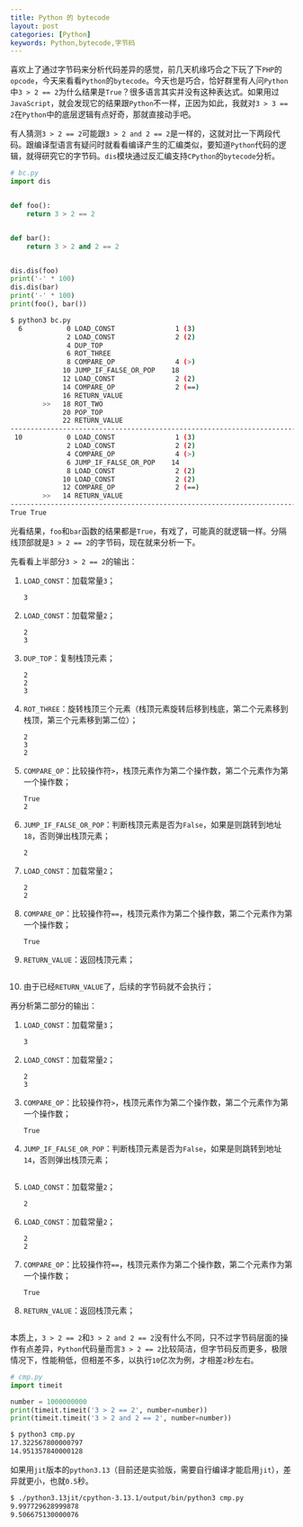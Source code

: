 ```yaml
---
title: Python 的 bytecode
layout: post
categories: [Python]
keywords: Python,bytecode,字节码
---
```


喜欢上了通过字节码来分析代码差异的感觉，前几天机缘巧合之下玩了下`PHP`的`opcode`，今天来看看`Python`的`bytecode`。今天也是巧合，恰好群里有人问`Python`中`3 > 2 == 2`为什么结果是`True`？很多语言其实并没有这种表达式。如果用过`JavaScript`，就会发现它的结果跟`Python`不一样，正因为如此，我就对`3 > 3 == 2`在`Python`中的底层逻辑有点好奇，那就直接动手吧。

有人猜测`3 > 2 == 2`可能跟`3 > 2 and 2 == 2`是一样的，这就对比一下两段代码。跟编译型语言有疑问时就看看编译产生的汇编类似，要知道`Python`代码的逻辑，就得研究它的字节码。`dis`模块通过反汇编支持`CPython`的`bytecode`分析。

```python
# bc.py
import dis


def foo():
    return 3 > 2 == 2


def bar():
    return 3 > 2 and 2 == 2


dis.dis(foo)
print('-' * 100)
dis.dis(bar)
print('-' * 100)
print(foo(), bar())
```

```bash
$ python3 bc.py
  6           0 LOAD_CONST               1 (3)
              2 LOAD_CONST               2 (2)
              4 DUP_TOP
              6 ROT_THREE
              8 COMPARE_OP               4 (>)
             10 JUMP_IF_FALSE_OR_POP    18
             12 LOAD_CONST               2 (2)
             14 COMPARE_OP               2 (==)
             16 RETURN_VALUE
        >>   18 ROT_TWO
             20 POP_TOP
             22 RETURN_VALUE
----------------------------------------------------------------------------------------------------
 10           0 LOAD_CONST               1 (3)
              2 LOAD_CONST               2 (2)
              4 COMPARE_OP               4 (>)
              6 JUMP_IF_FALSE_OR_POP    14
              8 LOAD_CONST               2 (2)
             10 LOAD_CONST               2 (2)
             12 COMPARE_OP               2 (==)
        >>   14 RETURN_VALUE
----------------------------------------------------------------------------------------------------
True True
```

光看结果，`foo`和`bar`函数的结果都是`True`，有戏了，可能真的就逻辑一样。分隔线顶部就是`3 > 2 == 2`的字节码，现在就来分析一下。

先看看上半部分`3 > 2 == 2`的输出：

1. `LOAD_CONST`：加载常量`3`；

    ```
    3
    ```
   
2. `LOAD_CONST`：加载常量`2`；

    ```
    2
    3
    ```
    
3. `DUP_TOP`：复制栈顶元素；

    ```
    2
    2
    3
    ```

4. `ROT_THREE`：旋转栈顶三个元素（栈顶元素旋转后移到栈底，第二个元素移到栈顶，第三个元素移到第二位）；

    ```
    2
    3
    2
    ```

5. `COMPARE_OP`：比较操作符`>`，栈顶元素作为第二个操作数，第二个元素作为第一个操作数；
 
    ```
    True
    2
    ```

6. `JUMP_IF_FALSE_OR_POP`：判断栈顶元素是否为`False`，如果是则跳转到地址`18`，否则弹出栈顶元素；

    ```
    2
    ```
   
7. `LOAD_CONST`：加载常量`2`；

    ```
    2
    2
    ```

8. `COMPARE_OP`：比较操作符`==`，栈顶元素作为第二个操作数，第二个元素作为第一个操作数；

    ```
    True
    ```
   
9. `RETURN_VALUE`：返回栈顶元素；

    ```
    ```

10. 由于已经`RETURN_VALUE`了，后续的字节码就不会执行；

再分析第二部分的输出：

1. `LOAD_CONST`：加载常量`3`；

    ```
    3
    ```

2. `LOAD_CONST`：加载常量`2`；

    ```
    2
    3
    ```

3. `COMPARE_OP`：比较操作符`>`，栈顶元素作为第二个操作数，第二个元素作为第一个操作数；

    ```
    True
    ```
   
4. `JUMP_IF_FALSE_OR_POP`：判断栈顶元素是否为`False`，如果是则跳转到地址`14`，否则弹出栈顶元素；

    ```
    ```

5. `LOAD_CONST`：加载常量`2`；

    ```
    2
    ```
   
6. `LOAD_CONST`：加载常量`2`；

    ```
    2
    2
    ```

7. `COMPARE_OP`：比较操作符`==`，栈顶元素作为第二个操作数，第二个元素作为第一个操作数；

    ```
    True
    ```

8. `RETURN_VALUE`：返回栈顶元素；

    ```
    ```

本质上，`3 > 2 == 2`和`3 > 2 and 2 == 2`没有什么不同，只不过字节码层面的操作有点差异，`Python`代码量而言`3 > 2 == 2`比较简洁，但字节码反而更多，极限情况下，性能稍低，但相差不多，以执行`10`亿次为例，才相差`2`秒左右。

```python
# cmp.py
import timeit

number = 1000000000
print(timeit.timeit('3 > 2 == 2', number=number))
print(timeit.timeit('3 > 2 and 2 == 2', number=number))
```

```bash
$ python3 cmp.py
17.322567800000797
14.951357840000128
```

如果用`jit`版本的`python3.13`（目前还是实验版，需要自行编译才能启用`jit`），差异就更小，也就`0.5`秒。

```bash
$ ./python3.13jit/cpython-3.13.1/output/bin/python3 cmp.py
9.997729628999878
9.506675130000076
```